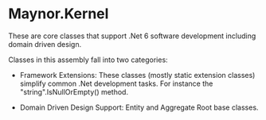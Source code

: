 # Maynor.Kernel
These are core classes that support .Net 6 software development including domain driven design.

Classes in this assembly fall into two categories:
  - Framework Extensions:
    These classes (mostly static extension classes) simplify common .Net development tasks. For instance the "string".IsNullOrEmpty() method.

  - Domain Driven Design Support:
    Entity and Aggregate Root base classes.
